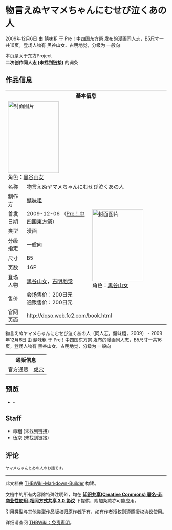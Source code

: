 # 物言えぬヤマメちゃんにむせび泣くあの人

<!-- source html: G:\repos\THBWiki-Markdown-Builder\THBWikiMarkdown\Temp\main\f\f1\ns0%3A%E7%89%A9%E8%A8%80%E3%81%88%E3%81%AC%E3%83%A4%E3%83%9E%E3%83%A1%E3%81%A1%E3%82%83%E3%82%93%E3%81%AB%E3%82%80%E3%81%9B%E3%81%B3%E6%B3%A3%E3%81%8F%E3%81%82%E3%81%AE%E4%BA%BA.html -->

2009年12月6日 由 鯖味粗 于 Pre！中四国东方祭 发布的漫画同人志，B5尺寸一共16页，登场人物有 黑谷山女、古明地觉，分级为 一般向

本页是关于东方Project  
 **二次创作同人志 (未找到链接)** 的词条
## 作品信息

<table><tbody><tr><th colspan="3">基本信息</th></tr><tr><td class="cover-artwork-mobile" colspan="2"><a href="./文件-物言えぬヤマメちゃんにむせび泣くあの人封面.jpg.md" class="image" title="封面图片"><img alt="封面图片" src="https://upload.thwiki.cc/thumb/a/aa/%E7%89%A9%E8%A8%80%E3%81%88%E3%81%AC%E3%83%A4%E3%83%9E%E3%83%A1%E3%81%A1%E3%82%83%E3%82%93%E3%81%AB%E3%82%80%E3%81%9B%E3%81%B3%E6%B3%A3%E3%81%8F%E3%81%82%E3%81%AE%E4%BA%BA%E5%B0%81%E9%9D%A2.jpg/159px-%E7%89%A9%E8%A8%80%E3%81%88%E3%81%AC%E3%83%A4%E3%83%9E%E3%83%A1%E3%81%A1%E3%82%83%E3%82%93%E3%81%AB%E3%82%80%E3%81%9B%E3%81%B3%E6%B3%A3%E3%81%8F%E3%81%82%E3%81%AE%E4%BA%BA%E5%B0%81%E9%9D%A2.jpg" decoding="async" loading="lazy" width="159" height="224" srcset="https://upload.thwiki.cc/thumb/a/aa/%E7%89%A9%E8%A8%80%E3%81%88%E3%81%AC%E3%83%A4%E3%83%9E%E3%83%A1%E3%81%A1%E3%82%83%E3%82%93%E3%81%AB%E3%82%80%E3%81%9B%E3%81%B3%E6%B3%A3%E3%81%8F%E3%81%82%E3%81%AE%E4%BA%BA%E5%B0%81%E9%9D%A2.jpg/238px-%E7%89%A9%E8%A8%80%E3%81%88%E3%81%AC%E3%83%A4%E3%83%9E%E3%83%A1%E3%81%A1%E3%82%83%E3%82%93%E3%81%AB%E3%82%80%E3%81%9B%E3%81%B3%E6%B3%A3%E3%81%8F%E3%81%82%E3%81%AE%E4%BA%BA%E5%B0%81%E9%9D%A2.jpg 1.5x, https://upload.thwiki.cc/thumb/a/aa/%E7%89%A9%E8%A8%80%E3%81%88%E3%81%AC%E3%83%A4%E3%83%9E%E3%83%A1%E3%81%A1%E3%82%83%E3%82%93%E3%81%AB%E3%82%80%E3%81%9B%E3%81%B3%E6%B3%A3%E3%81%8F%E3%81%82%E3%81%AE%E4%BA%BA%E5%B0%81%E9%9D%A2.jpg/318px-%E7%89%A9%E8%A8%80%E3%81%88%E3%81%AC%E3%83%A4%E3%83%9E%E3%83%A1%E3%81%A1%E3%82%83%E3%82%93%E3%81%AB%E3%82%80%E3%81%9B%E3%81%B3%E6%B3%A3%E3%81%8F%E3%81%82%E3%81%AE%E4%BA%BA%E5%B0%81%E9%9D%A2.jpg 2x" data-file-width="400" data-file-height="564"></a><div class="cover-char">角色：<a href="./黑谷山女.md" title="黑谷山女">黑谷山女</a></div></td>
</tr><tr><td class="label">名称</td><td colspan="2"> 物言えぬヤマメちゃんにむせび泣くあの人 </td></tr><tr><td class="label">制作方</td><td><a href="./鯖味粗.md" title="鯖味粗">鯖味粗</a></td><td class="cover-artwork" rowspan="8" style="min-width:224px;"><a href="./文件-物言えぬヤマメちゃんにむせび泣くあの人封面.jpg.md" class="image" title="封面图片"><img alt="封面图片" src="https://upload.thwiki.cc/thumb/a/aa/%E7%89%A9%E8%A8%80%E3%81%88%E3%81%AC%E3%83%A4%E3%83%9E%E3%83%A1%E3%81%A1%E3%82%83%E3%82%93%E3%81%AB%E3%82%80%E3%81%9B%E3%81%B3%E6%B3%A3%E3%81%8F%E3%81%82%E3%81%AE%E4%BA%BA%E5%B0%81%E9%9D%A2.jpg/159px-%E7%89%A9%E8%A8%80%E3%81%88%E3%81%AC%E3%83%A4%E3%83%9E%E3%83%A1%E3%81%A1%E3%82%83%E3%82%93%E3%81%AB%E3%82%80%E3%81%9B%E3%81%B3%E6%B3%A3%E3%81%8F%E3%81%82%E3%81%AE%E4%BA%BA%E5%B0%81%E9%9D%A2.jpg" decoding="async" loading="lazy" width="159" height="224" srcset="https://upload.thwiki.cc/thumb/a/aa/%E7%89%A9%E8%A8%80%E3%81%88%E3%81%AC%E3%83%A4%E3%83%9E%E3%83%A1%E3%81%A1%E3%82%83%E3%82%93%E3%81%AB%E3%82%80%E3%81%9B%E3%81%B3%E6%B3%A3%E3%81%8F%E3%81%82%E3%81%AE%E4%BA%BA%E5%B0%81%E9%9D%A2.jpg/238px-%E7%89%A9%E8%A8%80%E3%81%88%E3%81%AC%E3%83%A4%E3%83%9E%E3%83%A1%E3%81%A1%E3%82%83%E3%82%93%E3%81%AB%E3%82%80%E3%81%9B%E3%81%B3%E6%B3%A3%E3%81%8F%E3%81%82%E3%81%AE%E4%BA%BA%E5%B0%81%E9%9D%A2.jpg 1.5x, https://upload.thwiki.cc/thumb/a/aa/%E7%89%A9%E8%A8%80%E3%81%88%E3%81%AC%E3%83%A4%E3%83%9E%E3%83%A1%E3%81%A1%E3%82%83%E3%82%93%E3%81%AB%E3%82%80%E3%81%9B%E3%81%B3%E6%B3%A3%E3%81%8F%E3%81%82%E3%81%AE%E4%BA%BA%E5%B0%81%E9%9D%A2.jpg/318px-%E7%89%A9%E8%A8%80%E3%81%88%E3%81%AC%E3%83%A4%E3%83%9E%E3%83%A1%E3%81%A1%E3%82%83%E3%82%93%E3%81%AB%E3%82%80%E3%81%9B%E3%81%B3%E6%B3%A3%E3%81%8F%E3%81%82%E3%81%AE%E4%BA%BA%E5%B0%81%E9%9D%A2.jpg 2x" data-file-width="400" data-file-height="564"></a><div class="cover-char">角色：<a href="./黑谷山女.md" title="黑谷山女">黑谷山女</a></div></td>
</tr><tr><td class="label">首发日期</td><td>2009-12-06&#160;（<a href="/展会作品列表?e=%E4%B8%AD%E5%9B%9B%E5%9B%BD%E4%B8%9C%E6%96%B9%E7%A5%AD%23pre">Pre！中四国東方祭</a>）</td></tr><tr><td class="label">类型</td><td>漫画</td></tr><tr><td class="label">分级指定</td><td>一般向</td></tr><tr><td class="label">尺寸</td><td>B5</td></tr><tr><td class="label">页数</td><td>16P</td></tr><tr><td class="label">登场人物</td><td><a href="./黑谷山女.md" title="黑谷山女">黑谷山女</a>，<a href="./古明地觉.md" title="古明地觉">古明地觉</a></td></tr><tr><td class="label">售价</td><td>会场售价：200日元<br>通贩售价：200日元</td></tr>
<tr><td class="label">官网页面</td><td colspan="2"><a rel="nofollow" class="external free" href="http://dqso.web.fc2.com/book.html">http://dqso.web.fc2.com/book.html</a></td></tr></tbody></table>

物言えぬヤマメちゃんにむせび泣くあの人（同人志，鯖味粗，2009） - 2009年12月6日 由 鯖味粗 于 Pre！中四国东方祭 发布的漫画同人志，B5尺寸一共16页，登场人物有 黑谷山女、古明地觉，分级为 一般向

<table><tbody><tr><th colspan="3">通贩信息</th></tr><tr><td class="label">官方通贩</td><td colspan="2"><a rel="nofollow" class="external text" href="https://ec.toranoana.jp/tora_r/ec/item/040010210027">虎穴</a></td></tr></tbody></table>


## 预览
- [](./文件-物言えぬヤマメちゃんにむせび泣くあの人预览图1.jpg.md)- [](./文件-物言えぬヤマメちゃんにむせび泣くあの人预览图2.jpg.md)

## Staff
- 毒粗 (未找到链接)
- 伍京 (未找到链接)

## 评论
```
ヤマメちゃんとあの人のお話です。 
```

  
  

  





---

此文档由 [THBWiki-Markdown-Builder](https://github.com/Delsin-Yu/THBWiki-Markdown-Builder) 构建。

文档中的所有内容除特殊注明外，均在 [**知识共享(Creative Commons) 署名-非商业性使用-相同方式共享 3.0 协议**](https://creativecommons.org/licenses/by-sa/3.0/deed.zh-hans) 下提供，附加条款亦可能应用。

引用类型与其他类型作品版权归原作者所有，如有作者授权则遵照授权协议使用。

详细请查阅 [THBWiki：免责声明](https://thbwiki.cc/THBWiki:%E5%85%8D%E8%B4%A3%E5%A3%B0%E6%98%8E)。

